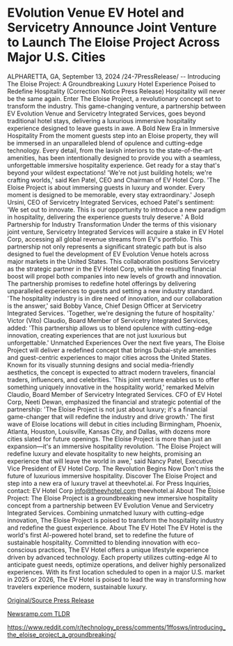 # EVolution Venue EV Hotel and Servicetry Announce Joint Venture to Launch The Eloise Project Across Major U.S. Cities

ALPHARETTA, GA, September 13, 2024 /24-7PressRelease/ -- Introducing The Eloise Project: A Groundbreaking Luxury Hotel Experience Poised to Redefine Hospitality  (Correction Notice Press Release)  Hospitality will never be the same again. Enter The Eloise Project, a revolutionary concept set to transform the industry. This game-changing venture, a partnership between EV Evolution Venue and Servicetry Integrated Services, goes beyond traditional hotel stays, delivering a luxurious immersive hospitality experience designed to leave guests in awe.  A Bold New Era in Immersive Hospitality   From the moment guests step into an Eloise property, they will be immersed in an unparalleled blend of opulence and cutting-edge technology. Every detail, from the lavish interiors to the state-of-the-art amenities, has been intentionally designed to provide you with a seamless, unforgettable immersive hospitality experience. Get ready for a stay that's beyond your wildest expectations!  'We're not just building hotels; we're crafting worlds,' said Ken Patel, CEO and Chairman of EV Hotel Corp. 'The Eloise Project is about immersing guests in luxury and wonder. Every moment is designed to be memorable, every stay extraordinary.'  Joseph Ursini, CEO of Servicetry Integrated Services, echoed Patel's sentiment: 'We set out to innovate. This is our opportunity to introduce a new paradigm in hospitality, delivering the experience guests truly deserve.'  A Bold Partnership for Industry Transformation  Under the terms of this visionary joint venture, Servicetry Integrated Services will acquire a stake in EV Hotel Corp, accessing all global revenue streams from EV's portfolio. This partnership not only represents a significant strategic path but is also designed to fuel the development of EV Evolution Venue hotels across major markets in the United States.  This collaboration positions Servicetry as the strategic partner in the EV Hotel Corp, while the resulting financial boost will propel both companies into new levels of growth and innovation. The partnership promises to redefine hotel offerings by delivering unparalleled experiences to guests and setting a new industry standard.  'The hospitality industry is in dire need of innovation, and our collaboration is the answer,' said Bobby Vance, Chief Design Officer at Servicetry Integrated Services. 'Together, we're designing the future of hospitality.'  Victor (Vito) Claudio, Board Member of Servicetry Integrated Services, added: 'This partnership allows us to blend opulence with cutting-edge innovation, creating experiences that are not just luxurious but unforgettable.'  Unmatched Experiences   Over the next five years, The Eloise Project will deliver a redefined concept that brings Dubai-style amenities and guest-centric experiences to major cities across the United States. Known for its visually stunning designs and social media-friendly aesthetics, the concept is expected to attract modern travelers, financial traders, influencers, and celebrities.  'This joint venture enables us to offer something uniquely innovative in the hospitality world,' remarked Melvin Claudio, Board Member of Servicetry Integrated Services.  CFO of EV Hotel Corp, Neeti Dewan, emphasized the financial and strategic potential of the partnership: 'The Eloise Project is not just about luxury; it's a financial game-changer that will redefine the industry and drive growth.'  The first wave of Eloise locations will debut in cities including Birmingham, Phoenix, Atlanta, Houston, Louisville, Kansas City, and Dallas, with dozens more cities slated for future openings. The Eloise Project is more than just an expansion—it's an immersive hospitality revolution.  'The Eloise Project will redefine luxury and elevate hospitality to new heights, promising an experience that will leave the world in awe,' said Nancy Patel, Executive Vice President of EV Hotel Corp.  The Revolution Begins Now  Don't miss the future of luxurious immersive hospitality. Discover The Eloise Project and step into a new era of luxury travel at theevhotel.ai.  For Press Inquiries, contact: EV Hotel Corp info@theevhotel.com theevhotel.ai  About The Eloise Project: The Eloise Project is a groundbreaking new immersive hospitality concept from a partnership between EV Evolution Venue and Servicetry Integrated Services. Combining unmatched luxury with cutting-edge innovation, The Eloise Project is poised to transform the hospitality industry and redefine the guest experience.  About The EV Hotel  The EV Hotel is the world's first AI-powered hotel brand, set to redefine the future of sustainable hospitality. Committed to blending innovation with eco-conscious practices, The EV Hotel offers a unique lifestyle experience driven by advanced technology. Each property utilizes cutting-edge AI to anticipate guest needs, optimize operations, and deliver highly personalized experiences. With its first location scheduled to open in a major U.S. market in 2025 or 2026, The EV Hotel is poised to lead the way in transforming how travelers experience modern, sustainable luxury. 

[Original/Source Press Release](https://www.24-7pressrelease.com/press-release/514290/evolution-venue-ev-hotel-and-servicetry-announce-joint-venture-to-launch-the-eloise-project-across-major-us-cities)
                    

[Newsramp.com TLDR](None) 

https://www.reddit.com/r/technology_press/comments/1ffosws/introducing_the_eloise_project_a_groundbreaking/